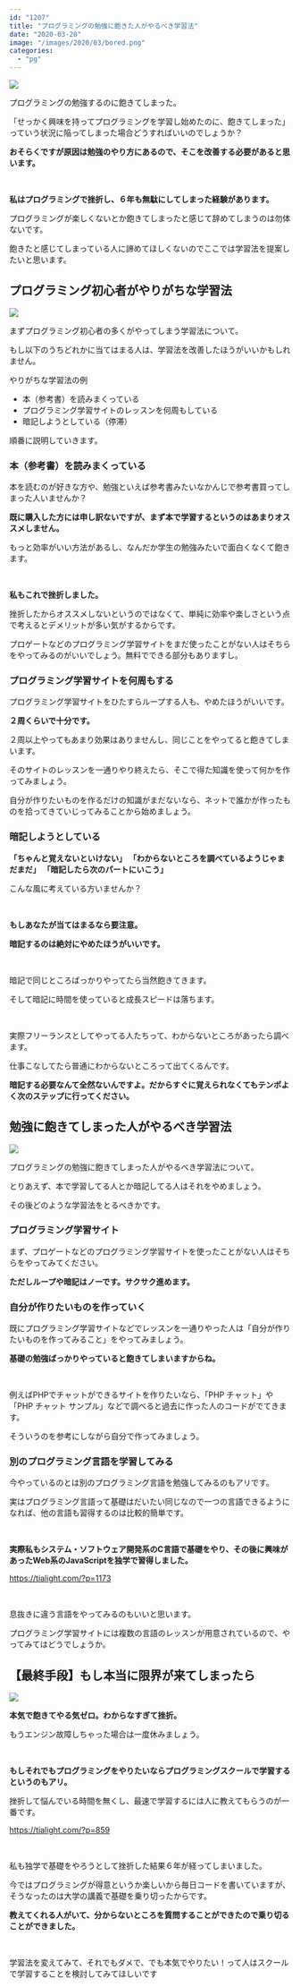 ```yaml
---
id: "1207"
title: "プログラミングの勉強に飽きた人がやるべき学習法"
date: "2020-03-20"
image: "/images/2020/03/bored.png"
categories: 
  - "pg"
---
```


![](https://tialight.com/wp-content/themes/cocoon-master/images/ojisan.png)

プログラミングの勉強するのに飽きてしまった。

「せっかく興味を持ってプログラミングを学習し始めたのに、飽きてしまった」っていう状況に陥ってしまった場合どうすればいいのでしょうか？

**おそらくですが原因は勉強のやり方にあるので、そこを改善する必要があると思います。**

 

**私はプログラミングで挫折し、６年も無駄にしてしまった経験があります。**

プログラミングが楽しくないとか飽きてしまったと感じて辞めてしまうのは勿体ないです。

飽きたと感じてしまっている人に諦めてほしくないのでここでは学習法を提案したいと思います。

## プログラミング初心者がやりがちな学習法

![](/images/2020/03/readbookmen.png)

まずプログラミング初心者の多くがやってしまう学習法について。

もし以下のうちどれかに当てはまる人は、学習法を改善したほうがいいかもしれません。

やりがちな学習法の例

- 本（参考書）を読みまくっている
- プログラミング学習サイトのレッスンを何周もしている
- 暗記しようとしている（停滞）

順番に説明していきます。

### 本（参考書）を読みまくっている

本を読むのが好きな方や、勉強といえば参考書みたいなかんじで参考書買ってしまった人いませんか？

**既に購入した方には申し訳ないですが、まず本で学習するというのはあまりオススメしません。**

もっと効率がいい方法があるし、なんだか学生の勉強みたいで面白くなくて飽きます。

 

**私もこれで挫折しました。**

挫折したからオススメしないというのではなくて、単純に効率や楽しさという点で考えるとデメリットが多い気がするからです。

プロゲートなどのプログラミング学習サイトをまだ使ったことがない人はそちらをやってみるのがいいでしょう。無料でできる部分もありますし。

### プログラミング学習サイトを何周もする

プログラミング学習サイトをひたすらループする人も、やめたほうがいいです。

**２周くらいで十分です。**

２周以上やってもあまり効果はありませんし、同じことをやってると飽きてしまいます。

そのサイトのレッスンを一通りやり終えたら、そこで得た知識を使って何かを作ってみましょう。

自分が作りたいものを作るだけの知識がまだないなら、ネットで誰かが作ったものを拾ってきていじってみることから始めましょう。

### 暗記しようとしている

**「ちゃんと覚えないといけない」** **「わからないところを調べているようじゃまだまだ」** **「暗記したら次のパートにいこう」**

こんな風に考えている方いませんか？

 

**もしあなたが当てはまるなら要注意。**

**暗記するのは絶対にやめたほうがいいです。**

 

暗記で同じところばっかりやってたら当然飽きてきます。

そして暗記に時間を使っていると成長スピードは落ちます。

 

実際フリーランスとしてやってる人たちって、わからないところがあったら調べます。

仕事こなしてたら普通にわからないところって出てくるんです。

**暗記する必要なんて全然ないんですよ。だからすぐに覚えられなくてもテンポよく次のステップに行ってください。**

## 勉強に飽きてしまった人がやるべき学習法

![](/images/2020/02/CodingOnDesk.jpg)

プログラミングの勉強に飽きてしまった人がやるべき学習法について。

とりあえず、本で学習してる人とか暗記してる人はそれをやめましょう。

その後どのような学習法をとるべきかです。

### プログラミング学習サイト

まず、プロゲートなどのプログラミング学習サイトを使ったことがない人はそちらをやってみてください。

**ただしループや暗記はノーです。サクサク進めます。**

### 自分が作りたいものを作っていく

既にプログラミング学習サイトなどでレッスンを一通りやった人は「自分が作りたいものを作ってみること」をやってみましょう。

**基礎の勉強ばっかりやっていると飽きてしまいますからね。**

 

例えばPHPでチャットができるサイトを作りたいなら、「PHP チャット」や「PHP チャット サンプル」などで調べると過去に作った人のコードがでてきます。

そういうのを参考にしながら自分で作ってみましょう。

### 別のプログラミング言語を学習してみる

今やっているのとは別のプログラミング言語を勉強してみるのもアリです。

実はプログラミング言語って基礎はだいたい同じなので一つの言語できるようになれば、他の言語も習得するのは比較的簡単です。

 

**実際私もシステム・ソフトウェア開発系のC言語で基礎をやり、その後に興味があったWeb系のJavaScriptを独学で習得しました。**

https://tialight.com/?p=1173

 

息抜きに違う言語をやってみるのもいいと思います。

プログラミング学習サイトには複数の言語のレッスンが用意されているので、やってみてはどうでしょうか。

## 【最終手段】もし本当に限界が来てしまったら

![](/images/2020/03/WorriedMale.jpg)

**本気で飽きてやる気ゼロ。わからなすぎて挫折。**

もうエンジン故障しちゃった場合は一度休みましょう。

 

**もしそれでもプログラミングをやりたいならプログラミングスクールで学習するというのもアリ。**

挫折して悩んでいる時間を無くし、最速で学習するには人に教えてもらうのが一番です。

https://tialight.com/?p=859

 

私も独学で基礎をやろうとして挫折した結果６年が経ってしまいました。

今ではプログラミングが得意というか楽しいから毎日コードを書いていますが、そうなったのは大学の講義で基礎を乗り切ったからです。

**教えてくれる人がいて、分からないところを質問することができたので乗り切ることができました。**

 

学習法を変えてみて、それでもダメで、でも本気でやりたい！って人はスクールで学習することを検討してみてほしいです
